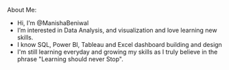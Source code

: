 About Me:
- Hi, I’m @ManishaBeniwal
- I’m interested in  Data Analysis, and visualization and love learning new skills.
- I know SQL, Power BI, Tableau and Excel dashboard building and design
- I'm still learning everyday and growing my skills as I truly believe in the phrase "Learning should never Stop".

